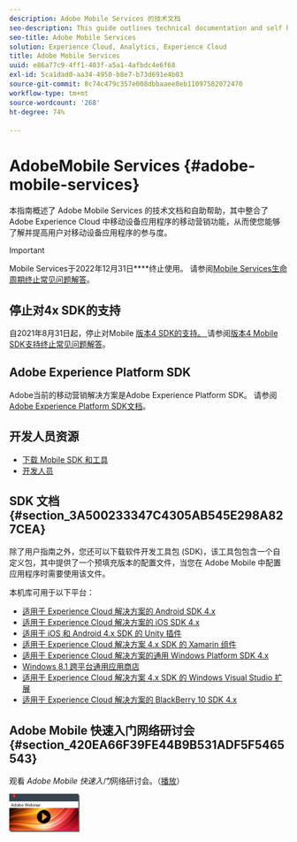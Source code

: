 ```yaml
---
description: Adobe Mobile Services 的技术文档
seo-description: This guide outlines technical documentation and self help for Adobe Mobile Services, which brings together mobile marketing capabilities for mobile applications from across the Adobe Experience Cloud, allowing you to understand and improve user engagement with mobile applications.
seo-title: Adobe Mobile Services
solution: Experience Cloud, Analytics, Experience Cloud
title: Adobe Mobile Services
uuid: e86a77c9-4ff1-403f-a5a1-4afbdc4e6f68
exl-id: 5ca1dad0-aa34-4950-b8e7-b73d691e4b03
source-git-commit: 8c74c479c357e008dbbaaee8eb11097582072470
workflow-type: tm+mt
source-wordcount: '268'
ht-degree: 74%

---
```


# AdobeMobile Services {#adobe-mobile-services}

本指南概述了 Adobe Mobile Services 的技术文档和自助帮助，其中整合了 Adobe Experience Cloud 中移动设备应用程序的移动营销功能，从而使您能够了解并提高用户对移动设备应用程序的参与度。

>[!IMPORTANT]
>
>Mobile Services于2022年12月31日&#x200B;****&#x200B;终止使用。 请参阅[Mobile Services生命周期终止常见问题解答](eol.md)。

## 停止对4x SDK的支持

自2021年8月31日起，停止对Mobile [版本4 SDK的支持。 ](https://github.com/Adobe-Marketing-Cloud/mobile-services)请参阅[版本4 Mobile SDK支持终止常见问题解答](https://aep-sdks.gitbook.io/docs/version-4-sdk-end-of-support-faq)。

## Adobe Experience Platform SDK

Adobe当前的移动营销解决方案是Adobe Experience Platform SDK。 请参阅[Adobe Experience Platform SDK文档](https://aep-sdks.gitbook.io/docs/)。

## 开发人员资源

* [下载 Mobile SDK 和工具](/help/using/c-manage-app-settings/c-mob-confg-app/t-config-analytics/download-sdk.md)
* [开发人员](https://docs.adobe.com/content/help/zh-Hans/analytics/implementation/home.html)

## SDK 文档 {#section_3A500233347C4305AB545E298A827CEA}

除了用户指南之外，您还可以下载软件开发工具包 (SDK)，该工具包包含一个自定义包，其中提供了一个预填充版本的配置文件，当您在 Adobe Mobile 中配置应用程序时需要使用该文件。

本机库可用于以下平台：

* [适用于 Experience Cloud 解决方案的 Android SDK 4.x](/help/android/overview.md)
* [适用于 Experience Cloud 解决方案的 iOS SDK 4.x](/help/ios/overview.md)
* [适用于 iOS 和 Android 4.x SDK 的 Unity 插件](/help/unity/get-started.md)
* [适用于 Experience Cloud 解决方案 4.x SDK 的 Xamarin 组件](/help/xamarin/get-started.md)
* [适用于 Experience Cloud 解决方案的通用 Windows Platform SDK 4.x](/help/universal-windows/overview.md)
* [Windows 8.1 跨平台通用应用商店](/help/windows-appstore/overview.md)
* [适用于 Experience Cloud 解决方案 4.x SDK 的 Windows Visual Studio 扩展](/help/windows-appstore/extensions/win-vse-4x.md)
* [适用于 Experience Cloud 解决方案的 BlackBerry 10 SDK 4.x](/help/blackberry/overview.md)

## Adobe Mobile 快速入门网络研讨会 {#section_420EA66F39FE44B9B531ADF5F5465543}

观看 *Adobe Mobile 快速入门*&#x200B;网络研讨会。（[播放](https://adobe.ly/PsxCFn)）

[![链接图像](assets/webinar.png)](https://adobe.ly/PsxCFn)

